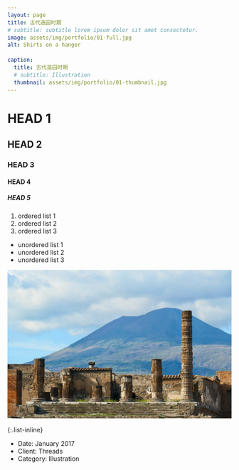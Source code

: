 ```yaml
---
layout: page
title: 古代造园时期
# subtitle: subtitle lorem ipsum dolor sit amet consectetur.
image: assets/img/portfolio/01-full.jpg
alt: Shirts on a hanger

caption:
  title: 古代造园时期
  # subtitle: Illustration
  thumbnail: assets/img/portfolio/01-thumbnail.jpg
---
```

# HEAD 1
## HEAD 2
### HEAD 3
#### HEAD 4
##### HEAD 5

1. ordered list 1
2. ordered list 2
3. ordered list 3

- unordered list 1
- unordered list 2
- unordered list 3

![alt text](assets/img/portfolio/01-full.jpg "Image alt text")

{:.list-inline}
- Date: January 2017
- Client: Threads
- Category: Illustration

